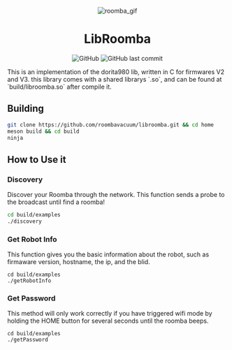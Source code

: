 <p align="center">
<img src="https://media.giphy.com/media/mP9hvHDhy4E9i/giphy.gif" alt="roomba_gif">
</p>

<h1 align="center">LibRoomba</h1>
<p align="center">
<img alt="GitHub" src="https://img.shields.io/github/license/roombavacuum/libroomba">
<img alt="GitHub last commit" src="https://img.shields.io/github/last-commit/roombavacuum/libroomba">
</p>
This is an implementation of the dorita980 lib, written in C for firmwares V2 and V3.
this library comes with a shared librarys `.so`, and can be found at `build/libroomba.so` after compile it.

## Building
```sh
git clone https://github.com/roombavacuum/libroomba.git && cd home
meson build && cd build
ninja
```

## How to Use it

### Discovery
Discover your Roomba through the network.
This function sends a probe to the broadcast until find a roomba!
```sh
cd build/examples
./discovery
```

### Get Robot Info
This function gives you the basic information about the robot,
such as firmaware version, hostname, the ip, and the blid.
```
cd build/examples
./getRobotInfo
```

### Get Password
This method will only work correctly if you have triggered
wifi mode by holding the HOME button for several seconds
until the roomba beeps.
```
cd build/examples
./getPassword
```
